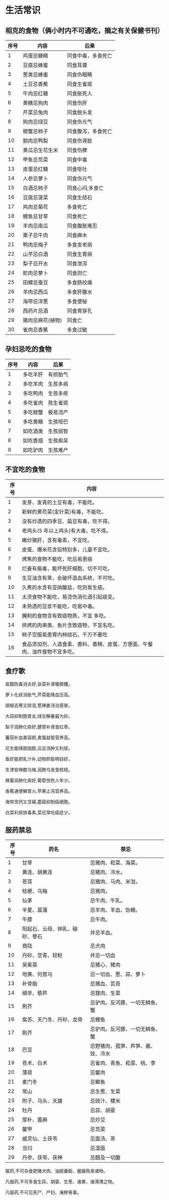 # 生活常识

## 相克的食物（俩小时内不可通吃，摘之有关保健书刊）

| 序号 | 内容             | 后果               |
| ---- | ---------------- | ------------------ |
| 1    | 鸡蛋忌糖精       | 同食中毒，多食死亡 |
| 2    | 豆腐忌蜂蜜       | 同食耳聋           |
| 3    | 葱类忌蜂蜜       | 同食伤眼睛         |
| 4    | 土豆忌香蕉       | 同食生雀斑         |
| 5    | 牛肉忌红糖       | 同食胀死人         |
| 6    | 黄鳝忌狗肉       | 同食伤肝           |
| 7    | 芹菜忌兔肉       | 同食脱头发         |
| 8    | 狗肉忌绿豆       | 同食伤元气         |
| 9    | 螃蟹忌柿子       | 同食腹泻，多食死亡 |
| 10   | 鹅肉忌鸭梨       | 同食伤肾脏         |
| 11   | 黄瓜忌生花生米   | 同食伤脾           |
| 12   | 甲鱼忌苋菜       | 同食中毒           |
| 13   | 皮蛋忌红糖       | 同食呕吐           |
| 14   | 人参忌萝卜       | 同食伤元气         |
| 15   | 白酒忌柿子       | 同食心闷,多食亡    |
| 16   | 豆腐忌菠菜       | 同食生结石         |
| 17   | 鸡肉忌菊花       | 多食死亡           |
| 18   | 鲤鱼忌甘草       | 同食死亡           |
| 19   | 羊肉忌南瓜       | 同食腹胀难忍       |
| 20   | 栗子忌牛肉       | 同食麻木           |
| 21   | 鸭肉忌梅子       | 多食发老病         |
| 22   | 山芋忌白酒       | 同食生胃病         |
| 23   | 梨子忌开水       | 同食泄泻           |
| 24   | 蛇肉忌萝卜       | 同食则亡           |
| 25   | 田螺忌蚕豆       | 多食肠绞痛         |
| 26   | 羊肉忌西瓜       | 多食肝腹水         |
| 27   | 海带忌洋葱       | 多食便秘           |
| 28   | 西药片忌酒       | 同食胃穿孔         |
| 29   | 猪肉忌麻花(植物) | 同食亡             |
| 30   | 雀肉忌香蕉       | 多食过敏           |

## 孕妇忌吃的食物

| 序号 | 内容     | 后果     |
| ---- | -------- | -------- |
| 1    | 多吃羊肝 | 有损胎气 |
| 2    | 多吃羊肉 | 生孩多病 |
| 3    | 多吃鸭肉 | 生孩多疮 |
| 4    | 多吃雀肉 | 孩生雀斑 |
| 5    | 多吃螃蟹 | 极易流产 |
| 6    | 多吃黄鳝 | 生孩哑巴 |
| 7    | 如吃酒类 | 生孩弱智 |
| 8    | 如吃香烟 | 生孩痴呆 |
| 9    | 如吃驴肉 | 生孩难产 |

## 不宜吃的食物

| 序号 | 内容                                                                       |
| ---- | -------------------------------------------------------------------------- |
| 1    | 发芽、发青的土豆有毒，不能吃。                                             |
| 2    | 新鲜的黄花菜(金针菜)有毒，不能吃。                                         |
| 3    | 没有炒透的四季豆、扁豆有毒，吃不得。                                       |
| 4    | 老鸡头(5 年以上鸡头)有大毒，吃不得。                                       |
| 5    | 嫩炒猪肝，含有毒素，不宜吃。                                               |
| 6    | 皮蛋、爆米花含铅特别多，儿童不宜吃。                                       |
| 7    | 烤焦的食物不能吃，吃后易患癌                                               |
| 8    | 烂姜有极毒，能坏死肝细胞，切不可吃。                                       |
| 9    | 生豆油含有苯，会破坏造血系统，不可吃。                                     |
| 10   | 久煮的水含有亚硝酸盐，吃则易生癌。                                         |
| 11   | 太烫食物不能吃，易烫伤消化道引起癌变。                                     |
| 12   | 未熟透的豆浆不能吃，吃易中毒。                                             |
| 13   | 腌制的食物含有致癌物质，不宜 多吃。                                        |
| 14   | 烘烤的肉串类、鱼片含致癌物，不宜名吃。                                     |
| 15   | 柿子空服易患胃内柿结石，千万不要吃                                         |
| 16   | 食品添加剂、人造食素、香料、香精、皮蛋、方便面、午餐肉、油炸食物不宜多吃。 |

## 食疗歌

盐醋防毒消炎好,韭菜补肾暖膝腰。

萝卜化痰消胀气,芹菜能降血压高。

胡椒去寒又除湿,葱辣姜汤治感冒。

大蒜抑制肠胃炎,绿豆解暑最为妙。

梨子润肺化痰好,健胃补肾食红枣。

蕃茄补血美容颜,禽蛋益智营养高。

花生能降胆固醇,瓜豆消肿又利尿。

鱼虾能把乳汁补,动物肝脏明目好。

生津安神数乌梅,润肺乌发食核桃。

蜂蜜润肺化痰好,葡萄悦色人年少。

香蕉通便解胃火,苹果止泻营养高。

海带含钙又含磺,蘑菇抑制癌细胞。

白菜利尿排毒素,菜花常吃癌症少。

## 服药禁忌

| 序号 | 药名                           | 禁忌                               |
| ---- | ------------------------------ | ---------------------------------- |
| 1    | 甘草                           | 忌猪肉、菘菜、海菜。               |
| 2    | 黄连、胡黄连                   | 忌猪肉、冷水。                     |
| 3    | 苍耳                           | 忌猪肉、马肉、米泔。               |
| 4    | 桔梗、乌梅                     | 忌猪肉。                           |
| 5    | 仙茅                           | 忌牛肉、牛乳。                     |
| 6    | 半夏、菖蒲                     | 忌羊肉、羊血、饴糖。               |
| 7    | 牛膝                           | 忌牛肉。                           |
| 8    | 阳起石、云母、钟乳、硇砂、譽石 | 并忌羊血。                         |
| 9    | 商陆                           | 忌犬肉                             |
| 10   | 丹砂、空青、轻粉               | 并忌一切血                         |
| 11   | 吴茱萸                         | 忌猪心、猪肉                       |
| 12   | 地黄、何首乌                   | 忌一切血、葱、蒜、萝卜             |
| 13   | 补骨脂                         | 忌猪血、芸苔                       |
| 14   | 细辛、藜芦                     | 忌狸肉、生菜                       |
| 15   | 荆芥                           | 忌驴肉。反河豚、一切无鳞鱼、蟹     |
| 16   | 紫苏、天门冬、丹砂、龙骨       | 忌鲤鱼                             |
| 17   | 荆芥                           | 忌驴肉。反河豚、一切无鳞鱼、蟹     |
| 18   | 巴豆                           | 忌野猪肉、菰笋、芦笋、酱、豉、冷水 |
| 19   | 苍术、白术                     | 忌雀肉、青鱼、菘菜、桃、李         |
| 20   | 薄荷                           | 忌鳖肉                             |
| 21   | 麦门冬                         | 忌鲫鱼                             |
| 22   | 常山                           | 忌生葱、生菜                       |
| 23   | 附子、乌头、天雄               | 忌豉汁、稷米                       |
| 24   | 牡丹                           | 忌蒜、胡荽                         |
| 25   | 厚朴、蓖麻                     | 忌炒豆                             |
| 26   | 鳖甲                           | 忌苋菜                             |
| 27   | 威灵仙、土茯苓                 | 忌面汤、茶                         |
| 28   | 当归                           | 忌湿面                             |
| 29   | 丹参、茯苓、茯神               | 忌醋及一切酸                       |

服药,不可杂食肥猪犬肉、油腻羹鲶、腥臊陈臭诸物。

凡服药,不可多食生蒜、胡荽、生葱、诸果、诸滑滞之物。

凡服药,不可见死尸、产妇、淹秽等事。
